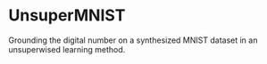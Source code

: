 # UnsuperMNIST
Grounding the digital number on a synthesized MNIST dataset in an unsuperwised learning method.
